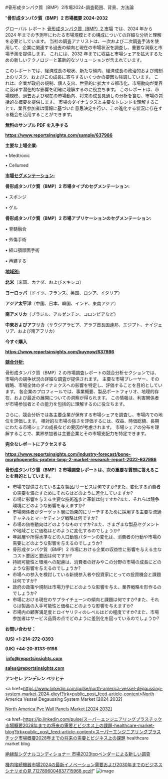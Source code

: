 #骨形成タンパク質（BMP）2市場2024-調査範囲、背景、方法論

"<strong>骨形成タンパク質（BMP）2 市場概要 2024-2032</strong>

グローバル レポート <a href=https://www.reportsinsights.com/sample/637986>骨形成タンパク質（BMP）2 市場</a> では、2024 年から 2024 年までの予測年にわたる市場規模とその構成についての詳細な分析と理解を必要としています。 当社の調査アナリストは、一次および二次調査手法を使用して、企業に関連する過去の傾向と現在の市場状況を調査し、重要な洞察と市場予測を提供します。 これには、2032 年までに収益と市場シェアを拡大​​するための新しいテクノロジーと革新的なソリューションが含まれています。

このレポートでは、経済成長の現状、新たな傾向、経済成長の政治的および規制上のリスク、およびこの成長に寄与するいくつかの要因も強調しています。 これは、企業が政府の規制、個人支出、世界的に拡大する都市化、市場動向が業界に及ぼす潜在的な影響を明確に理解するのに役立ちます。 このレポートは、市場規模、過去および現在の市場動向、将来の成長見通しの分析を含む、市場の包括的な概要を提供します。 市場のダイナミクスと主要なトレンドを理解することで、業界参加者は情報に基づいた意思決定を行い、この進化する状況に存在する機会を活用することができます。

<strong><b>無料のサンプル PDF を入手する</b></strong>

<a href=https://www.reportsinsights.com/sample/637986><strong><u>https://www.reportsinsights.com/sample/637986</u></strong></a>

<strong>主要な上場企業:</strong>

• Medtronic

• Cellumed

<strong><u>市場セグメンテーション</u></strong><strong><u>:</u></strong>

<strong>骨形成タンパク質（BMP）2 市場タイプのセグメンテーション:</strong>

• スポンジ

• ゲル

<strong>骨形成タンパク質（BMP）2 市場アプリケーションのセグメンテーション:</strong>

• 脊髄融合

• 外傷手術

• 経口顎顔面手術

• 再建する

<strong><u>地域別</u></strong><strong><u>:</u></strong>

<strong>北米</strong>（米国、カナダ、およびメキシコ）

<strong>ヨーロッパ</strong>（ドイツ、フランス、英国、ロシア、イタリア）

<strong>アジア太平洋</strong>（中国、日本、韓国、インド、東南アジア）

<strong>南アメリカ</strong>（ブラジル、アルゼンチン、コロンビアなど）

<strong>中東およびアフリカ</strong>（サウジアラビア、アラブ首長国連邦、エジプト、ナイジェリア、および南アフリカ）

<strong>今すぐ購入</strong>

<a href=https://www.reportsinsights.com/buynow/637986><strong><u>https://www.reportsinsights.com/buynow/637986</u></strong></a>

<strong><u>競合分析:</u></strong>

骨形成タンパク質（BMP）2 の市場調査レポートの競合分析セクションでは、市場内の競争状況の詳細な調査が提供されます。 主要な市場プレーヤー、その戦略、市場全体のダイナミクスへの影響を特定し、評価することを目的としています。 各企業のプロフィールでは、事業概要、製品ポートフォリオ、地理的存在、および最近の展開についての洞察が得られます。 この情報は、利害関係者が市場参加者とその能力を包括的に理解するのに役立ちます。

さらに、競合分析では各主要企業が保有する市場シェアを調査し、市場内での地位を評価します。 相対的な市場の強さを評価するには、収益、時価総額、長期にわたる市場シェアの成長などの要因が考慮されます。 市場シェアの分布を理解することで、業界参加者は主要企業とその市場支配力を特定できます。

<strong>完全なレポートにアクセスする</strong>

<a href=https://www.reportsinsights.com/industry-forecast/bone-morphogenetic-protein-bmp-2-market-research-report-2022-637986><strong><u><b>https://www.reportsinsights.com/industry-forecast/bone-morphogenetic-protein-bmp-2-market-research-report-2022-637986</b></u></strong></a>

<strong><b>骨形成タンパク質（BMP）2 市場調査レポートは、次の重要な質問に答えることを目的としています。</b></strong>
<ul>
  <li>市場で提供されている主な製品/サービスは何ですか?また、変化する消費者の需要を満たすためにそれらはどのように進化していますか?</li>
  <li>市場に影響を与える主要な技術進歩と革新は何ですか?また、それらは競争環境にどのような影響を与えますか?</li>
  <li>市場関係者がターゲット層に効果的にリーチするために採用する主要な流通チャネルとマーケティング戦略は何ですか?</li>
  <li>市場の価格動向はどのようなものですか?また、さまざまな製品セグメントや地域ごとに価格はどのように変化するのでしょうか?</li>
  <li>年齢層や所得水準などの人口動態パターンの変化は、消費者の行動や市場の需要にどのような影響を与えるのでしょうか?</li>
  <li>骨形成タンパク質（BMP）2 市場における企業の収益性に影響を与える主なコスト要因と要因は何ですか?</li>
  <li>持続可能性と環境への配慮は、消費者の好みやこの分野の市場の成長にどのような影響を与えるのでしょうか?</li>
  <li>市場への参入を検討している新規参入者や投資家にとっての投資機会と課題は何ですか?</li>
  <li>政府の政策や規制は市場力学にどのような影響を与え、業界戦略を形作るのでしょうか?</li>
  <li>市場における現在のサプライチェーンの傾向と課題は何ですか?また、それらは製品の入手可能性と価格にどのような影響を与えますか?</li>
  <li>市場内の顧客満足度とロイヤリティのレベルはどの程度ですか?また、市場参加者はサービス品質の点でどのように差別化を図っているのでしょうか?</li>
</ul>
<strong>お問い合わせ：</strong>

<strong>(US) +1-214-272-0393</strong>

<strong>(UK) +44-20-8133-9198</strong>

<strong> </strong><a href=info@reportsinsights.com><strong><u>info@reportsinsights.com</u></strong></a>

<a href=sales@reportsinsights.com><strong><u>sales@reportsinsights.com</u></strong></a>

<strong>アンセレ アンデレン ベリヒテ</strong>

<a href=https://www.linkedin.com/pulse/north-america-vessel-degaussing-system-market-2024-dieyf?trk=public_post_feed-article-content>North America Vessel Degaussing System Market [2024 2032]</a>

<a href=https://www.linkedin.com/pulse/north-america-pvc-wall-panels-market-emerging-research-ysbdf/>North America Pvc Wall Panels Market [2024 2032]</a>

<a href=https://jp.linkedin.com/pulse/スーパーエンジニアリングプラスチック市場概要2028年までの将来の需要とビジネス上の課題-healthcare-market-blog?trk=public_post_feed-article-content>スーパーエンジニアリングプラスチック市場概要2028年までの将来の需要とビジネス上の課題 healthcare market blog</a>

<a href=https://www.linkedin.com/pulse/絶縁型シグナルコンディショナー-市場2023topベンダーによる新しい調査-reports-insights-expert/>絶縁型シグナルコンディショナー 市場2023topベンダーによる新しい調査</a>

<a href=https://www.linkedin.com/pulse/機内接続機器市場2024の最新イノベーション需要および2030年までのビジネスシナリオの見-7127896004837715968-qczlf/>機内接続機器市場2024の最新イノベーション需要および2030年までのビジネスシナリオの見 7127896004837715968 qczlf</a>"
![image](https://github.com/ahaan12367/RIMarket24/assets/158471582/562b046c-9513-412a-bb5a-13b523f2d5af)
